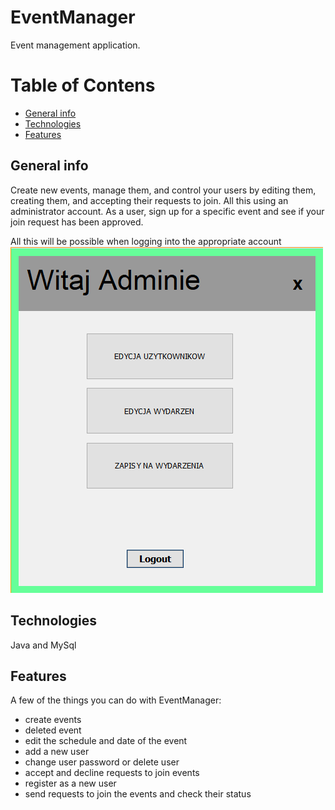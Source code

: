 # EventManager
 
Event management application.

# Table of Contens
* [General info](#general-info)
* [Technologies](#technologies)
* [Features](#features)


## General info

Create new events, manage them, and control your users by editing them, creating them, and accepting their requests to join. All this using an administrator account. As a user, sign up for a specific event and see if your join request has been approved.

All this will be possible when logging into the appropriate account
![Admin](./foto/admin.png)

## Technologies
Java and MySql


## Features

A few of the things you can do with EventManager:
- create events
- deleted event
- edit the schedule and date of the event
- add a new user
- change user password or delete user
- accept and decline requests to join events
- register as a new user
- send requests to join the events and check their status




